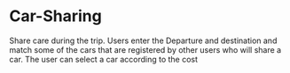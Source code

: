 # Car-Sharing

Share care during the trip. Users enter the Departure and destination and match
some of the cars that are registered by other users who will share a car. The
user can select a car according to the cost
